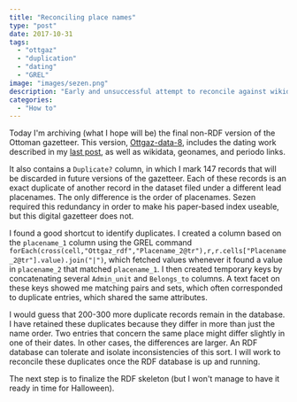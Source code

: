 ```yaml
---
title: "Reconciling place names"
type: "post"
date: 2017-10-31
tags:
  - "ottgaz"
  - "duplication"
  - "dating"
  - "GREL"
image: "images/sezen.png"
description: "Early and unsuccessful attempt to reconcile against wikidata."
categories:
  - "How to"
---
```

Today I'm archiving (what I hope will be) the final non-RDF version of the Ottoman gazetteer. This version, [Ottgaz-data-8](https://github.com/whanley/Ottoman-Gazetteer/blob/master/data/archived-versions/ottgaz-data-8.tsv), includes the dating work described in my [last post](http://ottgaz.org/dating-periodo/), as well as wikidata, geonames, and periodo links.

It also contains a `Duplicate?` column, in which I mark 147 records that will be discarded in future versions of the gazetteer. Each of these records is an exact duplicate of another record in the dataset filed under a different lead placenames. The only difference is the order of placenames. Sezen required this redundancy in order to make his paper-based index useable, but this digital gazetteer does not.

I found a good shortcut to identify duplicates. I created a column based on the `placename_1` column using the GREL command `forEach(cross(cell,"Ottgaz_rdf","Placename_2@tr"),r,r.cells["Placename_2@tr"].value).join("|")`, which fetched values whenever it found a value in `placename_2` that matched `placename_1`. I then created temporary keys by concatenating several `Admin_unit` and `Belongs_to` columns. A text facet on these keys showed me matching pairs and sets, which often corresponded to duplicate entries, which shared the same attributes.

I would guess that 200-300 more duplicate records remain in the database. I have retained these duplicates because they differ in more than just the name order. Two entries that concern the same place might differ slightly in one of their dates. In other cases, the differences are larger. An RDF database can tolerate and isolate inconsistencies of this sort. I will work to reconcile these duplicates once the RDF database is up and running.

The next step is to finalize the RDF skeleton (but I won't manage to have it ready in time for Halloween).
